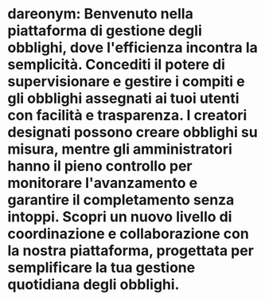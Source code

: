 # dareonym: Benvenuto nella piattaforma di gestione degli obblighi, dove l'efficienza incontra la semplicità. Concediti il potere di supervisionare e gestire i compiti e gli obblighi assegnati ai tuoi utenti con facilità e trasparenza. I creatori designati possono creare obblighi su misura, mentre gli amministratori hanno il pieno controllo per monitorare l'avanzamento e garantire il completamento senza intoppi. Scopri un nuovo livello di coordinazione e collaborazione con la nostra piattaforma, progettata per semplificare la tua gestione quotidiana degli obblighi.
